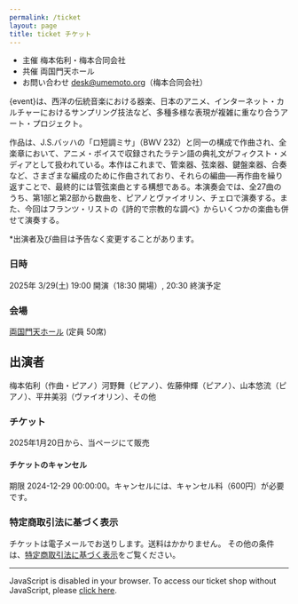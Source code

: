 ```yaml
---
permalink: /ticket
layout: page
title: ticket チケット
---
```




- 主催 梅本佑利・梅本合同会社
- 共催 両国門天ホール
- お問い合わせ desk@umemoto.org（梅本合同会社）

 {event}は、西洋の伝統音楽における器楽、日本のアニメ、インターネット・カルチャーにおけるサンプリング技法など、多種多様な表現が複雑に重なり合うアート・プロジェクト。

作品は、J.S.バッハの「ロ短調ミサ」（BWV 232）と同一の構成で作曲され、全楽章において、アニメ・ボイスで収録されたラテン語の典礼文がフィクスト・メディアとして扱われている。本作はこれまで、管楽器、弦楽器、鍵盤楽器、合奏など、さまざまな編成のために作曲されており、それらの編曲──再作曲を繰り返すことで、最終的には管弦楽曲とする構想である。本演奏会では、全27曲のうち、第1部と第2部から数曲を、ピアノとヴァイオリン、チェロで演奏する。また、今回はフランツ・リストの《詩的で宗教的な調べ》からいくつかの楽曲も併せて演奏する。

*出演者及び曲目は予告なく変更することがあります。

### 日時
 2025年 3/29(土) 19:00 開演（18:30 開場）, 20:30 終演予定
### 会場
[両国門天ホール](https://maps.app.goo.gl/1Ne1HL9wUypQHq8u5) (定員 50席)

## 出演者
梅本佑利（作曲・ピアノ）河野舞（ピアノ）、佐藤伸輝（ピアノ）、山本悠流（ピアノ）、平井美羽（ヴァイオリン）、その他

### チケット
2025年1月20日から、当ページにて販売

#### チケットのキャンセル
期限 2024-12-29 00:00:00。キャンセルには、キャンセル料（600円）が必要です。

### 特定商取引法に基づく表示
チケットは電子メールでお送りします。送料はかかりません。
その他の条件は、[特定商取引法に基づく表示](/tokushoho)をご覧ください。

<HR />

<div class="pretix-widget-compat" event="https://ticket.umemoto.org/20250329/" single-item-select="button"></div>
<noscript>
   <div class="pretix-widget">
        <div class="pretix-widget-info-message">
                JavaScript is disabled in your browser. To access our ticket shop without JavaScript, please <a target="_blank" rel="noopener" href="https://ticket.umemoto.org/20250329/">click here</a>.
                </div>
    </div>
</noscript>
